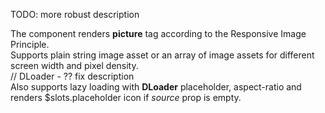 TODO: more robust description

The component renders <b>picture</b> tag according to the Responsive Image Principle.<br>
Supports plain string image asset or an array of image assets for different screen width and pixel density.<br>
// DLoader - ?? fix description  
Also supports lazy loading with <b>DLoader</b> placeholder, aspect-ratio and renders $slots.placeholder icon if <i>source</i> prop is empty.
